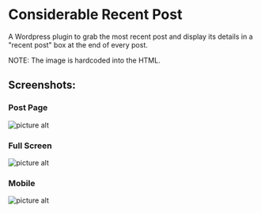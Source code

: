 # Considerable Recent Post #

A Wordpress plugin to grab the most recent post and display its details in a "recent post" box at the end of every post.

NOTE: The image is hardcoded into the HTML. 

## Screenshots: ##

### Post Page ###

![picture alt](https://i.imgur.com/u4K5V11.png "Post Page")

### Full Screen ###

![picture alt](https://i.imgur.com/cxDd1xR.png "Full Screen")

### Mobile ###

![picture alt](https://i.imgur.com/ancewZf.png "Mobile")